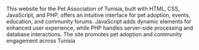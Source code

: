 This website for the Pet Association of Tunisia, built with HTML, CSS, JavaScript, and PHP, offers an intuitive interface for pet adoption, events, education, and community forums.
JavaScript adds dynamic elements for enhanced user experience, while PHP handles server-side processing and database interactions.
The site promotes pet adoption and community engagement across Tunisia
